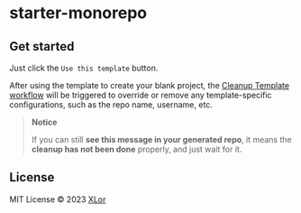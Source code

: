 # starter-monorepo

## Get started

Just click the `Use this template` button.

After using the template to create your blank project, the [Cleanup Template workflow](./.github/workflows/cleanup.yml) will be triggered to override or remove any template-specific configurations, such as the repo name, username, etc.

> **Notice**
>
> If you can still **see this message in your generated repo**, it means the **cleanup has not been done** properly, and just wait for it.

## License

MIT License © 2023 [XLor](https://github.com/yjl9903)
